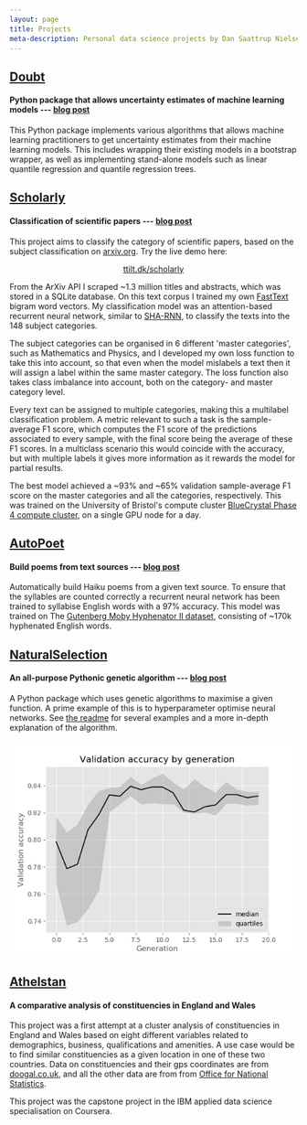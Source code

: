 ```yaml
---
layout: page
title: Projects
meta-description: Personal data science projects by Dan Saattrup Nielsen, involving getting uncertainty estimates of machine learning model predictions, classification of scientific papers, counting syllables in English words, implementing genetic algorithms to evolve neural networks, and performing a cluster analysis of constituencies in England and Wales.
---
```


## [Doubt](https://github.com/saattrupdan/doubt)
#### Python package that allows uncertainty estimates of machine learning models  --- [blog post](https://saattrupdan.github.io/2021-04-04-doubt/)

This Python package implements various algorithms that allows machine learning
practitioners to get uncertainty estimates from their machine learning models.
This includes wrapping their existing models in a bootstrap wrapper, as well as
implementing stand-alone models such as linear quantile regression and quantile
regression trees.


## [Scholarly](https://github.com/saattrupdan/scholarly)
#### Classification of scientific papers --- [blog post](https://saattrupdan.github.io/2020-01-21-scholarly/)

This project aims to classify the category of scientific papers, based on the subject classification on [arxiv.org](https://arxiv.org). Try the live demo here:

<center>
  <a href="https://www.ttilt.dk/scholarly">
    ttilt.dk/scholarly
  </a>
</center>

From the ArXiv API I scraped ~1.3 million titles and abstracts, which was stored in a SQLite database. On this text corpus I trained my own [FastText](https://fasttext.cc/) bigram word vectors. My classification model was an attention-based recurrent neural network, similar to [SHA-RNN](https://arxiv.org/abs/1911.11423), to classify the texts into the 148 subject categories.

The subject categories can be organised in 6 different 'master categories', such as Mathematics and Physics, and I developed my own loss function to take this into account, so that even when the model mislabels a text then it will assign a label within the same master category. The loss function also takes class imbalance into account, both on the category- and master category level.

Every text can be assigned to multiple categories, making this a multilabel classification problem. A metric relevant to such a task is the sample-average F1 score, which computes the F1 score of the predictions associated to every sample, with the final score being the average of these F1 scores. In a multiclass scenario this would coincide with the accuracy, but with multiple labels it gives more information as it rewards the model for partial results.

The best model achieved a ~93% and ~65% validation sample-average F1 score on the master categories and all the categories, respectively. This was trained on the University of Bristol's compute cluster [BlueCrystal Phase 4 compute cluster](https://www.acrc.bris.ac.uk/acrc/phase4.htm), on a single GPU node for a day.


## [AutoPoet](https://github.com/saattrupdan/autopoet)
#### Build poems from text sources --- [blog post](https://saattrupdan.github.io/2019-11-11-syllables/)

Automatically build Haiku poems from a given text source. To ensure that the syllables are counted correctly a recurrent neural network has been trained to syllabise English words with a 97% accuracy. This model was trained on The [Gutenberg Moby Hyphenator II dataset](http://onlinebooks.library.upenn.edu/webbin/gutbook/lookup?num=3204), consisting of ~170k hyphenated English words.


## [NaturalSelection](https://github.com/saattrupdan/naturalselection)
#### An all-purpose Pythonic genetic algorithm --- [blog post](https://saattrupdan.github.io/2019-09-07-naturalselection/)

A Python package which uses genetic algorithms to maximise a given function. A prime example of this is to hyperparameter optimise neural networks. See [the readme](https://github.com/saattrupdan/naturalselection/blob/master/README.md) for several examples and a more in-depth explanation of the algorithm.

![Image showing an example of the evolution of a population](/img/fashion_mnist.png)


## [Athelstan](https://github.com/saattrupdan/athelstan)
#### A comparative analysis of constituencies in England and Wales

This project was a first attempt at a cluster analysis of constituencies in England and Wales based on eight different variables related to demographics, business, qualifications and amenities. A use case would be to find similar constituencies as a given location in one of these two countries. Data on constituencies and their gps coordinates are from [doogal.co.uk](https://www.doogal.co.uk), and all the other data are from from [Office for National Statistics](https://www.ons.gov.uk).

This project was the capstone project in the IBM applied data science specialisation on Coursera.
